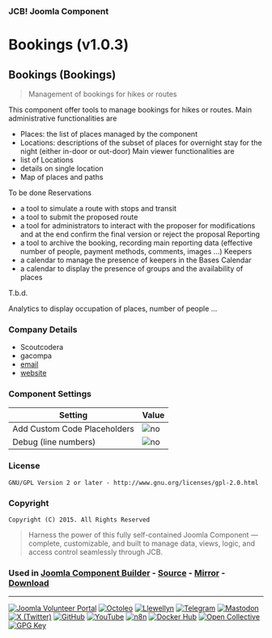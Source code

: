 ### JCB! Joomla Component
# Bookings (v1.0.3)
## Bookings (Bookings)

> Management of bookings for hikes or routes

This component offer tools to manage bookings for hikes or routes.
Main administrative functionalities are
* Places: the list of places managed by the component
* Locations: descriptions of the subset of places for overnight stay for the night (either in-door or out-door)
Main viewer functionalities are
* list of Locations
* details on single location
* Map of places and paths

To be done
Reservations
* a tool to simulate a route with stops and transit
* a tool to submit the proposed route
* a tool for administrators to interact with the proposer for modifications and at the end confirm the final version or reject the proposal
Reporting
* a tool to archive the booking, recording main reporting data (effective number of people, payment methods, comments, images ...)
Keepers
* a calendar to manage the presence of keepers in the Bases
Calendar
* a calendar to display the presence of groups and the availability of places

T.b.d.

Analytics to display occupation of places, number of people ...

### Company Details
- Scoutcodera
- gacompa
- [email](mailto:centralina.codera@gmail.com)
- [website](https://scoutcodera.it)

### Component Settings
| Setting                       | Value               |
|-------------------------------|---------------------|
| Add Custom Code Placeholders  | ![no](https://img.shields.io/badge/no-blue?style=flat-square)  |
| Debug (line numbers)          | ![no](https://img.shields.io/badge/no-blue?style=flat-square) |

### License
```text
GNU/GPL Version 2 or later - http://www.gnu.org/licenses/gpl-2.0.html
```

### Copyright
```text
Copyright (C) 2015. All Rights Reserved
```

> Harness the power of this fully self-contained Joomla Component — complete, customizable, and built to manage data, views, logic, and access control seamlessly through JCB.

### Used in [Joomla Component Builder](https://www.joomlacomponentbuilder.com) - [Source](https://git.vdm.dev/joomla/Component-Builder) - [Mirror](https://github.com/vdm-io/Joomla-Component-Builder) - [Download](https://git.vdm.dev/joomla/pkg-component-builder/releases)

---
[![Joomla Volunteer Portal](https://img.shields.io/badge/-Joomla-gold?logo=joomla)](https://volunteers.joomla.org/joomlers/1396-llewellyn-van-der-merwe "Join Llewellyn on the Joomla Volunteer Portal: Shaping the Future Together!") [![Octoleo](https://img.shields.io/badge/-Octoleo-black?logo=linux)](https://git.vdm.dev/octoleo "--quiet") [![Llewellyn](https://img.shields.io/badge/-Llewellyn-ffffff?logo=gitea)](https://git.vdm.dev/Llewellyn "Collaborate and Innovate with Llewellyn on Git: Building a Better Code Future!") [![Telegram](https://img.shields.io/badge/-Telegram-blue?logo=telegram)](https://t.me/Joomla_component_builder "Join Llewellyn and the Community on Telegram: Building Joomla Components Together!") [![Mastodon](https://img.shields.io/badge/-Mastodon-9e9eec?logo=mastodon)](https://joomla.social/@llewellyn "Connect and Engage with Llewellyn on Joomla Social: Empowering Communities, One Post at a Time!") [![X (Twitter)](https://img.shields.io/badge/-X-black?logo=x)](https://x.com/llewellynvdm "Join the Conversation with Llewellyn on X: Where Ideas Take Flight!") [![GitHub](https://img.shields.io/badge/-GitHub-181717?logo=github)](https://github.com/Llewellynvdm "Build, Innovate, and Thrive with Llewellyn on GitHub: Turning Ideas into Impact!") [![YouTube](https://img.shields.io/badge/-YouTube-ff0000?logo=youtube)](https://www.youtube.com/@OctoYou "Explore, Learn, and Create with Llewellyn on YouTube: Your Gateway to Inspiration!") [![n8n](https://img.shields.io/badge/-n8n-black?logo=n8n)](https://n8n.io/creators/octoleo "Effortless Automation and Impactful Workflows with Llewellyn on n8n!") [![Docker Hub](https://img.shields.io/badge/-Docker-grey?logo=docker)](https://hub.docker.com/u/llewellyn "Llewellyn on Docker: Containerize Your Creativity!") [![Open Collective](https://img.shields.io/badge/-Donate-green?logo=opencollective)](https://opencollective.com/joomla-component-builder "Donate towards JCB: Help Llewellyn financially so he can continue developing this great tool!") [![GPG Key](https://img.shields.io/badge/-GPG-blue?logo=gnupg)](https://git.vdm.dev/Llewellyn/gpg "Unlock Trust and Security with Llewellyn's GPG Key: Your Gateway to Verified Connections!")